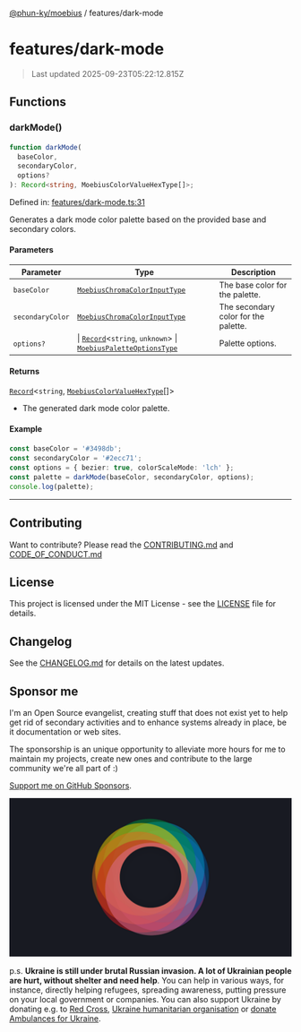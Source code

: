 [@phun-ky/moebius](../README.md) / features/dark-mode

# features/dark-mode

> Last updated 2025-09-23T05:22:12.815Z

##

## Functions

### darkMode()

```ts
function darkMode(
  baseColor,
  secondaryColor,
  options?
): Record<string, MoebiusColorValueHexType[]>;
```

Defined in: [features/dark-mode.ts:31](https://github.com/phun-ky/moebius/blob/main/src/features/dark-mode.ts#L31)

Generates a dark mode color palette based on the provided base and secondary colors.

#### Parameters

| Parameter        | Type                                                                                                                                                                                        | Description                          |
| ---------------- | ------------------------------------------------------------------------------------------------------------------------------------------------------------------------------------------- | ------------------------------------ |
| `baseColor`      | [`MoebiusChromaColorInputType`](../types.md#moebiuschromacolorinputtype)                                                                                                                    | The base color for the palette.      |
| `secondaryColor` | [`MoebiusChromaColorInputType`](../types.md#moebiuschromacolorinputtype)                                                                                                                    | The secondary color for the palette. |
| `options?`       | \| [`Record`](https://www.typescriptlang.org/docs/handbook/utility-types.html#recordkeys-type)<`string`, `unknown`> \| [`MoebiusPaletteOptionsType`](../types.md#moebiuspaletteoptionstype) | Palette options.                     |

#### Returns

[`Record`](https://www.typescriptlang.org/docs/handbook/utility-types.html#recordkeys-type)<`string`, [`MoebiusColorValueHexType`](../types.md#moebiuscolorvaluehextype)\[]>

- The generated dark mode color palette.

#### Example

```ts
const baseColor = '#3498db';
const secondaryColor = '#2ecc71';
const options = { bezier: true, colorScaleMode: 'lch' };
const palette = darkMode(baseColor, secondaryColor, options);
console.log(palette);
```

---

## Contributing

Want to contribute? Please read the [CONTRIBUTING.md](https://github.com/phun-ky/moebius/blob/main/CONTRIBUTING.md) and [CODE_OF_CONDUCT.md](https://github.com/phun-ky/moebius/blob/main/CODE_OF_CONDUCT.md)

## License

This project is licensed under the MIT License - see the [LICENSE](https://github.com/phun-ky/moebius/blob/main/LICENSE) file for details.

## Changelog

See the [CHANGELOG.md](https://github.com/phun-ky/moebius/blob/main/CHANGELOG.md) for details on the latest updates.

## Sponsor me

I'm an Open Source evangelist, creating stuff that does not exist yet to help get rid of secondary activities and to enhance systems already in place, be it documentation or web sites.

The sponsorship is an unique opportunity to alleviate more hours for me to maintain my projects, create new ones and contribute to the large community we're all part of :)

[Support me on GitHub Sponsors](https://github.com/sponsors/phun-ky).

![logo](https://github.com/phun-ky/moebius/blob/main/public/images/logo/logo-ring.png?raw=true)

p.s. **Ukraine is still under brutal Russian invasion. A lot of Ukrainian people are hurt, without shelter and need help**. You can help in various ways, for instance, directly helping refugees, spreading awareness, putting pressure on your local government or companies. You can also support Ukraine by donating e.g. to [Red Cross](https://www.icrc.org/en/donate/ukraine), [Ukraine humanitarian organisation](https://savelife.in.ua/en/donate-en/#donate-army-card-weekly) or [donate Ambulances for Ukraine](https://www.gofundme.com/f/help-to-save-the-lives-of-civilians-in-a-war-zone).

